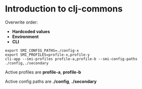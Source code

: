 # Introduction to clj-commons

Overwrite order:

* **Hardcoded values**
* **Environment**
* **CLI**

```shell
export SMI_CONFIG_PATHS=./config-x
export SMI_PROFILES=profile-x,profile-y
cli-app --smi-profiles profile-a,profile-b --smi-config-paths ./config,./secondary
```

Active profiles are **profile-a**, **profile-b**

Active config paths are **./config**, **./secondary**

